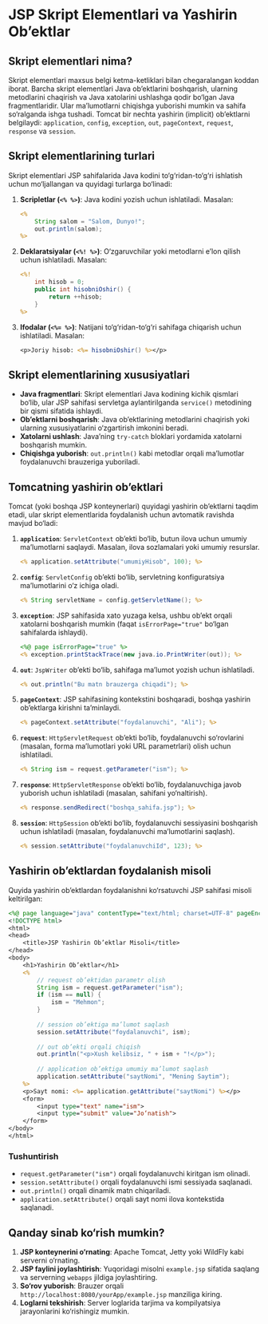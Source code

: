 # JSP Skript Elementlari va Yashirin Ob’ektlar

## Skript elementlari nima?

Skript elementlari maxsus belgi ketma-ketliklari bilan chegaralangan koddan iborat. Barcha skript elementlari Java ob’ektlarini boshqarish, ularning metodlarini chaqirish va Java xatolarini ushlashga qodir bo‘lgan Java fragmentlaridir. Ular ma’lumotlarni chiqishga yuborishi mumkin va sahifa so‘ralganda ishga tushadi. Tomcat bir nechta yashirin (implicit) ob’ektlarni belgilaydi: `application`, `config`, `exception`, `out`, `pageContext`, `request`, `response` va `session`.

## Skript elementlarining turlari

Skript elementlari JSP sahifalarida Java kodini to‘g‘ridan-to‘g‘ri ishlatish uchun mo‘ljallangan va quyidagi turlarga bo‘linadi:

1. **Scripletlar (`<% %>`)**: Java kodini yozish uchun ishlatiladi. Masalan:
   ```jsp
   <% 
       String salom = "Salom, Dunyo!";
       out.println(salom);
   %>
   ```

2. **Deklaratsiyalar (`<%! %>`)**: O‘zgaruvchilar yoki metodlarni e’lon qilish uchun ishlatiladi. Masalan:
   ```jsp
   <%! 
       int hisob = 0;
       public int hisobniOshir() {
           return ++hisob;
       }
   %>
   ```

3. **Ifodalar (`<%= %>`)**: Natijani to‘g‘ridan-to‘g‘ri sahifaga chiqarish uchun ishlatiladi. Masalan:
   ```jsp
   <p>Joriy hisob: <%= hisobniOshir() %></p>
   ```

## Skript elementlarining xususiyatlari

- **Java fragmentlari**: Skript elementlari Java kodining kichik qismlari bo‘lib, ular JSP sahifasi servletga aylantirilganda `service()` metodining bir qismi sifatida ishlaydi.
- **Ob’ektlarni boshqarish**: Java ob’ektlarining metodlarini chaqirish yoki ularning xususiyatlarini o‘zgartirish imkonini beradi.
- **Xatolarni ushlash**: Java’ning `try-catch` bloklari yordamida xatolarni boshqarish mumkin.
- **Chiqishga yuborish**: `out.println()` kabi metodlar orqali ma’lumotlar foydalanuvchi brauzeriga yuboriladi.

## Tomcatning yashirin ob’ektlari

Tomcat (yoki boshqa JSP konteynerlari) quyidagi yashirin ob’ektlarni taqdim etadi, ular skript elementlarida foydalanish uchun avtomatik ravishda mavjud bo‘ladi:

1. **`application`**: `ServletContext` ob’ekti bo‘lib, butun ilova uchun umumiy ma’lumotlarni saqlaydi. Masalan, ilova sozlamalari yoki umumiy resurslar.
   ```jsp
   <% application.setAttribute("umumiyHisob", 100); %>
   ```

2. **`config`**: `ServletConfig` ob’ekti bo‘lib, servletning konfiguratsiya ma’lumotlarini o‘z ichiga oladi.
   ```jsp
   <% String servletName = config.getServletName(); %>
   ```

3. **`exception`**: JSP sahifasida xato yuzaga kelsa, ushbu ob’ekt orqali xatolarni boshqarish mumkin (faqat `isErrorPage="true"` bo‘lgan sahifalarda ishlaydi).
   ```jsp
   <%@ page isErrorPage="true" %>
   <% exception.printStackTrace(new java.io.PrintWriter(out)); %>
   ```

4. **`out`**: `JspWriter` ob’ekti bo‘lib, sahifaga ma’lumot yozish uchun ishlatiladi.
   ```jsp
   <% out.println("Bu matn brauzerga chiqadi"); %>
   ```

5. **`pageContext`**: JSP sahifasining kontekstini boshqaradi, boshqa yashirin ob’ektlarga kirishni ta’minlaydi.
   ```jsp
   <% pageContext.setAttribute("foydalanuvchi", "Ali"); %>
   ```

6. **`request`**: `HttpServletRequest` ob’ekti bo‘lib, foydalanuvchi so‘rovlarini (masalan, forma ma’lumotlari yoki URL parametrlari) olish uchun ishlatiladi.
   ```jsp
   <% String ism = request.getParameter("ism"); %>
   ```

7. **`response`**: `HttpServletResponse` ob’ekti bo‘lib, foydalanuvchiga javob yuborish uchun ishlatiladi (masalan, sahifani yo‘naltirish).
   ```jsp
   <% response.sendRedirect("boshqa_sahifa.jsp"); %>
   ```

8. **`session`**: `HttpSession` ob’ekti bo‘lib, foydalanuvchi sessiyasini boshqarish uchun ishlatiladi (masalan, foydalanuvchi ma’lumotlarini saqlash).
   ```jsp
   <% session.setAttribute("foydalanuvchiId", 123); %>
   ```

## Yashirin ob’ektlardan foydalanish misoli

Quyida yashirin ob’ektlardan foydalanishni ko‘rsatuvchi JSP sahifasi misoli keltirilgan:

```jsp
<%@ page language="java" contentType="text/html; charset=UTF-8" pageEncoding="UTF-8"%>
<!DOCTYPE html>
<html>
<head>
    <title>JSP Yashirin Ob’ektlar Misoli</title>
</head>
<body>
    <h1>Yashirin Ob’ektlar</h1>
    <% 
        // request ob’ektidan parametr olish
        String ism = request.getParameter("ism");
        if (ism == null) {
            ism = "Mehmon";
        }
        
        // session ob’ektiga ma’lumot saqlash
        session.setAttribute("foydalanuvchi", ism);
        
        // out ob’ekti orqali chiqish
        out.println("<p>Xush kelibsiz, " + ism + "!</p>");
        
        // application ob’ektiga umumiy ma’lumot saqlash
        application.setAttribute("saytNomi", "Mening Saytim");
    %>
    <p>Sayt nomi: <%= application.getAttribute("saytNomi") %></p>
    <form>
        <input type="text" name="ism">
        <input type="submit" value="Jo‘natish">
    </form>
</body>
</html>
```

### Tushuntirish
- `request.getParameter("ism")` orqali foydalanuvchi kiritgan ism olinadi.
- `session.setAttribute()` orqali foydalanuvchi ismi sessiyada saqlanadi.
- `out.println()` orqali dinamik matn chiqariladi.
- `application.setAttribute()` orqali sayt nomi ilova kontekstida saqlanadi.

## Qanday sinab ko‘rish mumkin?

1. **JSP konteynerini o‘rnating**: Apache Tomcat, Jetty yoki WildFly kabi serverni o‘rnating.
2. **JSP faylini joylashtirish**: Yuqoridagi misolni `example.jsp` sifatida saqlang va serverning `webapps` jildiga joylashtiring.
3. **So‘rov yuborish**: Brauzer orqali `http://localhost:8080/yourApp/example.jsp` manziliga kiring.
4. **Loglarni tekshirish**: Server loglarida tarjima va kompilyatsiya jarayonlarini ko‘rishingiz mumkin.

